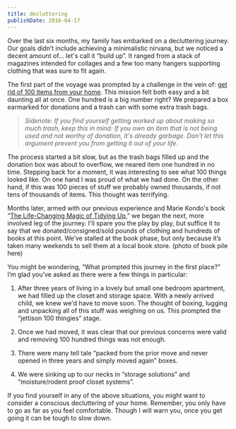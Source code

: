 ```yaml
---
title: decluttering
publishDate: 2016-04-17
---
```


Over the last six months, my family has embarked on a decluttering journey. Our goals didn’t include achieving a minimalistic nirvana, but we noticed a decent amount of… let's call it “build up”. It ranged from a stack of magazines intended for collages and a few too many hangers supporting clothing that was sure to fit again.

The first part of the voyage was prompted by a challenge in the vein of: [get rid of 100 items from your home](http://letslassothemoon.com/2011/09/11/take-100-things-off-your-houses-waistline/). This mission felt both easy and a bit daunting all at once. One hundred is a big number right? We prepared a box earmarked for donations and a trash can with some extra trash bags. 

> *Sidenote: If you find yourself getting worked up about making so much trash, keep this in mind: If you own an item that is not being used and not worthy of donation, it's already garbage. Don't let this argument prevent you from getting it out of your life.*

The process started a bit slow, but as the trash bags filled up and the donation box was about to overflow, we neared item one hundred in no time. Stepping back for a moment, it was interesting to see what 100 things looked like. On one hand I was proud of what we had done. On the other hand, if this was 100 pieces of stuff we probably owned thousands, if not tens of thousands of items. This thought was terrifying.

Months later, armed with our previous experience and Marie Kondo's book “[The Life-Changing Magic of Tidying Up](http://www.amazon.com/gp/product/B00KK0PICK/),” we began the next, more involved leg of the journey. I'll spare you the play by play, but suffice it to say that we donated/consigned/sold pounds of clothing and hundreds of books at this point. We’ve stalled at the book phase, but only because it’s taken many weekends to sell them at a local book store.
(photo of book pile here)

You might be wondering, “What prompted this journey in the first place?” I’m glad you’ve asked as there were a few things in particular:

1. After three years of living in a lovely but small one bedroom apartment, we had filled up the closet and storage space. With a newly arrived child, we knew we'd have to move soon. The thought of boxing, lugging and unpacking all of this stuff was weighing on us. This prompted the “jettison 100 thingies” stage.

2. Once we had moved, it was clear that our previous concerns were valid and removing 100 hundred things was not enough. 

3. There were many tell tale “packed from the prior move and never opened in three years and simply moved again” boxes.

4. We were sinking up to our necks in “storage solutions” and “moisture/rodent proof closet systems”.

If you find yourself in any of the above situations, you might want to consider a conscious decluttering of your home. Remember, you only have to go as far as you feel comfortable. Though I will warn you, once you get going it can be tough to slow down.


